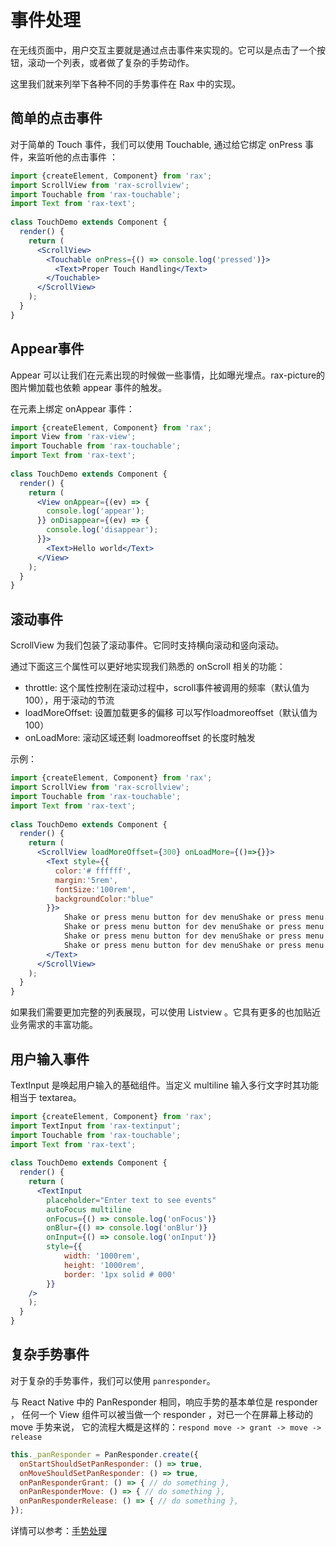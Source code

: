 # 事件处理

在无线页面中，用户交互主要就是通过点击事件来实现的。它可以是点击了一个按钮，滚动一个列表，或者做了复杂的手势动作。  

这里我们就来列举下各种不同的手势事件在 Rax 中的实现。

## 简单的点击事件

对于简单的 Touch 事件，我们可以使用 Touchable, 通过给它绑定 onPress 事件，来监听他的点击事件 ：

```jsx
import {createElement, Component} from 'rax';
import ScrollView from 'rax-scrollview';
import Touchable from 'rax-touchable';
import Text from 'rax-text';
 
class TouchDemo extends Component {
  render() {
    return (
      <ScrollView>
        <Touchable onPress={() => console.log('pressed')}>
          <Text>Proper Touch Handling</Text>
        </Touchable>
      </ScrollView>
    );
  }
}
```

## Appear事件

Appear 可以让我们在元素出现的时候做一些事情，比如曝光埋点。rax-picture的图片懒加载也依赖 appear 事件的触发。

在元素上绑定 onAppear 事件：

```jsx
import {createElement, Component} from 'rax';
import View from 'rax-view';
import Touchable from 'rax-touchable';
import Text from 'rax-text';
 
class TouchDemo extends Component {
  render() {
    return (
      <View onAppear={(ev) => {
        console.log('appear');
      }} onDisappear={(ev) => {
        console.log('disappear');
      }}>
        <Text>Hello world</Text>
      </View>
    );
  }
}
```

## 滚动事件

ScrollView 为我们包装了滚动事件。它同时支持横向滚动和竖向滚动。

通过下面这三个属性可以更好地实现我们熟悉的 onScroll 相关的功能：

- throttle: 这个属性控制在滚动过程中，scroll事件被调用的频率（默认值为100），用于滚动的节流
- loadMoreOffset: 设置加载更多的偏移 可以写作loadmoreoffset（默认值为100）
- onLoadMore: 滚动区域还剩 loadmoreoffset 的长度时触发

示例：

```jsx
import {createElement, Component} from 'rax';
import ScrollView from 'rax-scrollview';
import Touchable from 'rax-touchable';
import Text from 'rax-text';
 
class TouchDemo extends Component {
  render() {
    return (
      <ScrollView loadMoreOffset={300} onLoadMore={()=>{}}>
        <Text style={{
          color:'# ffffff',
          margin:'5rem',
          fontSize:'100rem',
          backgroundColor:"blue"
        }}>
            Shake or press menu button for dev menuShake or press menu button for dev menu
            Shake or press menu button for dev menuShake or press menu button for dev menu
            Shake or press menu button for dev menuShake or press menu button for dev menu
            Shake or press menu button for dev menuShake or press menu button for dev menu
        </Text>
      </ScrollView>
    );
  }
}
```

如果我们需要更加完整的列表展现，可以使用 Listview 。它具有更多的也加贴近业务需求的丰富功能。  

## 用户输入事件

TextInput 是唤起用户输入的基础组件。当定义 multiline 输入多行文字时其功能相当于 textarea。

```jsx
import {createElement, Component} from 'rax';
import TextInput from 'rax-textinput';
import Touchable from 'rax-touchable';
import Text from 'rax-text';
 
class TouchDemo extends Component {
  render() {
    return (
      <TextInput
        placeholder="Enter text to see events"
        autoFocus multiline
        onFocus={() => console.log('onFocus')}
        onBlur={() => console.log('onBlur')}
        onInput={() => console.log('onInput')}
        style={{
            width: '1000rem',
            height: '1000rem',
            border: '1px solid # 000'
        }}
    />
    );
  }
}
```

## 复杂手势事件

对于复杂的手势事件，我们可以使用 `panresponder`。  

与 React Native 中的 PanResponder 相同，响应手势的基本单位是 responder ， 任何一个 View 组件可以被当做一个 responder ，对已一个在屏幕上移动的 move 手势来说， 它的流程大概是这样的：`respond move -> grant -> move -> release`

```jsx
this._panResponder = PanResponder.create({
  onStartShouldSetPanResponder: () => true,
  onMoveShouldSetPanResponder: () => true,
  onPanResponderGrant: () => { // do something },
  onPanResponderMove: () => { // do something },
  onPanResponderRelease: () => { // do something },
});
```

详情可以参考：[手势处理](/guide/panresponder)
